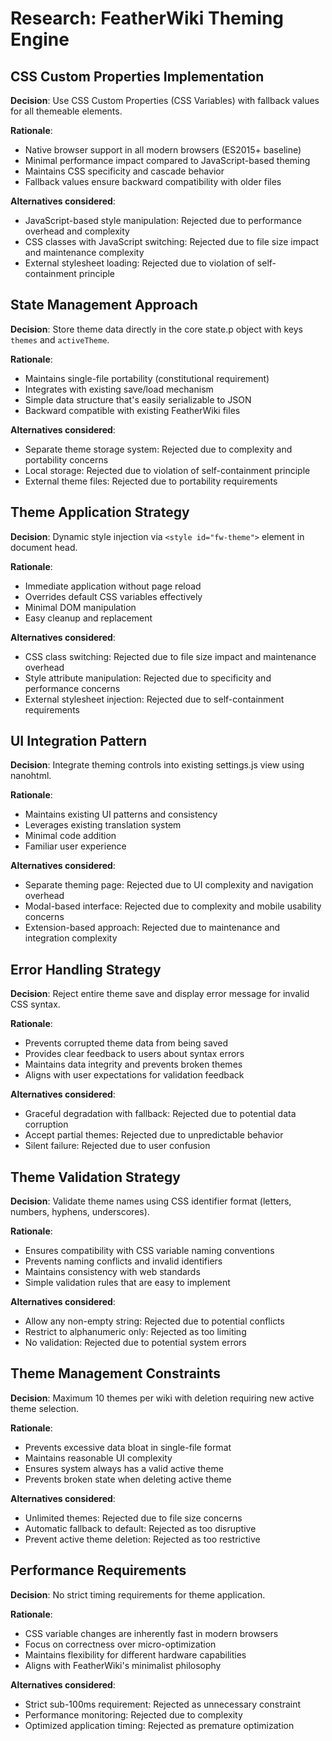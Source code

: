 # Research: FeatherWiki Theming Engine

## CSS Custom Properties Implementation

**Decision**: Use CSS Custom Properties (CSS Variables) with fallback values for all themeable elements.

**Rationale**: 
- Native browser support in all modern browsers (ES2015+ baseline)
- Minimal performance impact compared to JavaScript-based theming
- Maintains CSS specificity and cascade behavior
- Fallback values ensure backward compatibility with older files

**Alternatives considered**:
- JavaScript-based style manipulation: Rejected due to performance overhead and complexity
- CSS classes with JavaScript switching: Rejected due to file size impact and maintenance complexity
- External stylesheet loading: Rejected due to violation of self-containment principle

## State Management Approach

**Decision**: Store theme data directly in the core state.p object with keys `themes` and `activeTheme`.

**Rationale**:
- Maintains single-file portability (constitutional requirement)
- Integrates with existing save/load mechanism
- Simple data structure that's easily serializable to JSON
- Backward compatible with existing FeatherWiki files

**Alternatives considered**:
- Separate theme storage system: Rejected due to complexity and portability concerns
- Local storage: Rejected due to violation of self-containment principle
- External theme files: Rejected due to portability requirements

## Theme Application Strategy

**Decision**: Dynamic style injection via `<style id="fw-theme">` element in document head.

**Rationale**:
- Immediate application without page reload
- Overrides default CSS variables effectively
- Minimal DOM manipulation
- Easy cleanup and replacement

**Alternatives considered**:
- CSS class switching: Rejected due to file size impact and maintenance overhead
- Style attribute manipulation: Rejected due to specificity and performance concerns
- External stylesheet injection: Rejected due to self-containment requirements

## UI Integration Pattern

**Decision**: Integrate theming controls into existing settings.js view using nanohtml.

**Rationale**:
- Maintains existing UI patterns and consistency
- Leverages existing translation system
- Minimal code addition
- Familiar user experience

**Alternatives considered**:
- Separate theming page: Rejected due to UI complexity and navigation overhead
- Modal-based interface: Rejected due to complexity and mobile usability concerns
- Extension-based approach: Rejected due to maintenance and integration complexity

## Error Handling Strategy

**Decision**: Reject entire theme save and display error message for invalid CSS syntax.

**Rationale**:
- Prevents corrupted theme data from being saved
- Provides clear feedback to users about syntax errors
- Maintains data integrity and prevents broken themes
- Aligns with user expectations for validation feedback

**Alternatives considered**:
- Graceful degradation with fallback: Rejected due to potential data corruption
- Accept partial themes: Rejected due to unpredictable behavior
- Silent failure: Rejected due to user confusion

## Theme Validation Strategy

**Decision**: Validate theme names using CSS identifier format (letters, numbers, hyphens, underscores).

**Rationale**:
- Ensures compatibility with CSS variable naming conventions
- Prevents naming conflicts and invalid identifiers
- Maintains consistency with web standards
- Simple validation rules that are easy to implement

**Alternatives considered**:
- Allow any non-empty string: Rejected due to potential conflicts
- Restrict to alphanumeric only: Rejected as too limiting
- No validation: Rejected due to potential system errors

## Theme Management Constraints

**Decision**: Maximum 10 themes per wiki with deletion requiring new active theme selection.

**Rationale**:
- Prevents excessive data bloat in single-file format
- Maintains reasonable UI complexity
- Ensures system always has a valid active theme
- Prevents broken state when deleting active theme

**Alternatives considered**:
- Unlimited themes: Rejected due to file size concerns
- Automatic fallback to default: Rejected as too disruptive
- Prevent active theme deletion: Rejected as too restrictive

## Performance Requirements

**Decision**: No strict timing requirements for theme application.

**Rationale**:
- CSS variable changes are inherently fast in modern browsers
- Focus on correctness over micro-optimization
- Maintains flexibility for different hardware capabilities
- Aligns with FeatherWiki's minimalist philosophy

**Alternatives considered**:
- Strict sub-100ms requirement: Rejected as unnecessary constraint
- Performance monitoring: Rejected due to complexity
- Optimized application timing: Rejected as premature optimization
